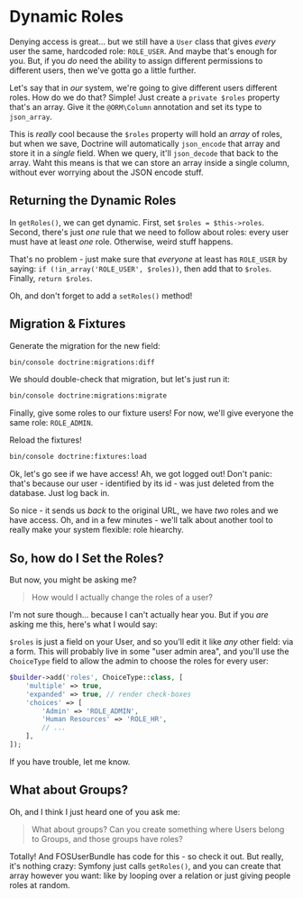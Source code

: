 # Dynamic Roles

Denying access is great... but we still have a `User` class that gives *every* user
the same, hardcoded role: `ROLE_USER`. And maybe that's enough for you. But, if you
*do* need the ability to assign different permissions to different users, then we've
gotta go a little further.

Let's say that in *our* system, we're going to give different users different roles.
How do we do that? Simple! Just create a `private $roles` property that's an array.
Give it the `@ORM\Column` annotation and set its type to `json_array`.

This is *really* cool because the `$roles` property will hold an *array* of roles,
but when we save, Doctrine will automatically `json_encode` that array and store
it in a *single* field. When we query, it'll `json_decode` that back to the array.
Waht this means is that we can store an array inside a single column, without ever
worrying about the JSON encode stuff.

## Returning the Dynamic Roles

In `getRoles()`, we can get dynamic. First, set `$roles = $this->roles`. Second,
there's just *one* rule that we need to follow about roles: every user must have
at least *one* role. Otherwise, weird stuff happens.

That's no problem - just make sure that *everyone* at least has `ROLE_USER` by saying:
`if (!in_array('ROLE_USER', $roles))`, then add that to `$roles`. Finally, `return $roles`.

Oh, and don't forget to add a `setRoles()` method!

## Migration & Fixtures

Generate the migration for the new field:

```bash
bin/console doctrine:migrations:diff
```

We should double-check that migration, but let's just run it:

```bash
bin/console doctrine:migrations:migrate
```

Finally, give some roles to our fixture users! For now, we'll give everyone the same
role: `ROLE_ADMIN`.

Reload the fixtures!

```bash
bin/console doctrine:fixtures:load
```

Ok,  let's go see if we have access! Ah, we got logged out! Don't panic: that's because
our user - identified by its id - was just deleted from the database. Just log
back in.

So nice - it sends us *back* to the original URL, we have *two* roles and we have
access. Oh, and in a few minutes - we'll talk about another tool to really make
your system flexible: role hiearchy.


## So, how do I Set the Roles?

But now, you might be asking me?

> How would I actually change the roles of a user?

I'm not sure though... because I can't actually hear you. But if you *are* asking
me this, here's what I would say:

`$roles` is just a field on your User, and so you'll edit it like *any* other field:
via a form. This will probably live in some "user admin area", and you'll use the
`ChoiceType` field to allow the admin to choose the roles for every user:

```php
$builder->add('roles', ChoiceType::class, [
    'multiple' => true,
    'expanded' => true, // render check-boxes
    'choices' => [
        'Admin' => 'ROLE_ADMIN',
        'Human Resources' => 'ROLE_HR',
        // ...
    ],
]);
```

If you have trouble, let me know.

## What about Groups?

Oh, and I think I just heard one of you ask me:

> What about groups? Can you create something where Users belong to Groups, and
> those groups have roles?

Totally! And FOSUserBundle has code for this - so check it out. But really, it's
nothing crazy: Symfony just calls `getRoles()`, and you can create that array however
you want: like by looping over a relation or just giving people roles at random.

